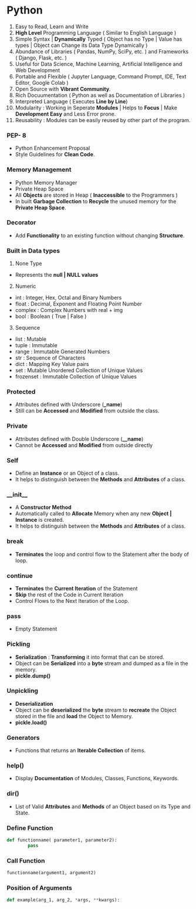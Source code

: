# Python

1. Easy to Read, Learn and Write
2. **High Level** Programming Language ( Similar to English Language )
3. Simple Syntax | **Dynamically** Typed ( Object has no Type | Value has types | Object can Change its Data Type Dynamically )
4. Abundance of Libraries ( Pandas, NumPy, SciPy, etc. ) and Frameworks ( Django, Flask, etc. )
5. Useful for Data Science, Machine Learning, Artificial Intelligence and Web Development
6. Portable and Flexible ( Jupyter Language, Command Prompt, IDE, Text Editor, Google Colab )
7. Open Source with **Vibrant Community**.
8. Rich Docuumentation ( Python as well as Documentation of Libraries )
9. Interpreted Language ( Executes **Line by Line**)
10. Modularity : Working in Seperate **Modules** | Helps to **Focus** | Make **Development Easy** and Less Error prone.
11. Reusability : Modules can be easily reused by other part of the program.

### PEP- 8
- Python Enhancement Proposal
- Style Guidelines for **Clean Code**.

### Memory Management 
- Python Memory Manager
- Private Heap Space
- All **Objects** are stored in Heap ( **Inaccessible** to the Programmers )
- In built **Garbage Collection** to **Recycle** the unused memory for the **Private Heap Space**.

### Decorator
- Add **Functionality** to an existing function without changing **Structure**.

### Built in Data types
1. None Type  
- Represents the **null | NULL values**

2. Numeric
- int : Integer, Hex, Octal and Binary Numbers 
- float : Decimal, Exponent and Floating Point Number
- complex : Complex Numbers with real + img
- bool : Boolean ( True | False )

3. Sequence
- list : Mutable
- tuple : Immutable
- range : Immutable Generated Numbers 
- str : Sequence of Characters
- dict : Mapping Key Value pairs
- set : Mutable Unordered Collection of Unique Values
- frozenset : Immutable Collection of Unique Values

### Protected 
- Attributes defined with Underscore (**\_name**)
- Still can be **Accessed** and **Modified** from outside the class.

### Private 
- Attributes defined with Double Underscore (**\_\_name**)
- Cannot be **Accessed** and **Modified** from outside directly

### Self
- Define an **Instance** or an Object of a class.
- It helps to distinguish between the **Methods** and **Attributes** of a class.

### \_\_init\_\_
- A **Constructor Method**
- Automatically called to **Allocate** Memory when any new **Object | Instance** is created.
- It helps to distinguish between the **Methods** and **Attributes** of a class.

### break
- **Terminates** the loop and control flow to the Statement after the body of loop.

### continue
- **Terminates** the **Current Iteration** of the Statement
- **Skip** the rest of the Code in Current Iteration
- Control Flows to the Next Iteration of the Loop.

### pass
- Empty Statement 

### Pickling
- **Serialization** : **Transforming** it into format that can be stored.
- Object can be **Serialized** into a **byte** stream and dumped as a file in the memory.
- **pickle.dump()**

### Unpickling
- **Deserialization**
- Object can be **deserialized** the **byte** stream to **recreate** the Object stored in the file and **load** the Object to Memory.
- **pickle.load()**

### Generators
- Functions that returns an **Iterable Collection** of items.

### help()
- Display **Documentation** of Modules, Classes, Functions, Keywords.

### dir()
- List of Valid **Attributes** and **Methods** of an Object based on its Type and State.

### Define Function

``` Python
def functionname( parameter1, parameter2):
        pass
```        

### Call Function

```Python
functionname(argument1, argument2)
```

### Position of Arguments

```Python
def example(arg_1, arg_2, *args, **kwargs):
```
